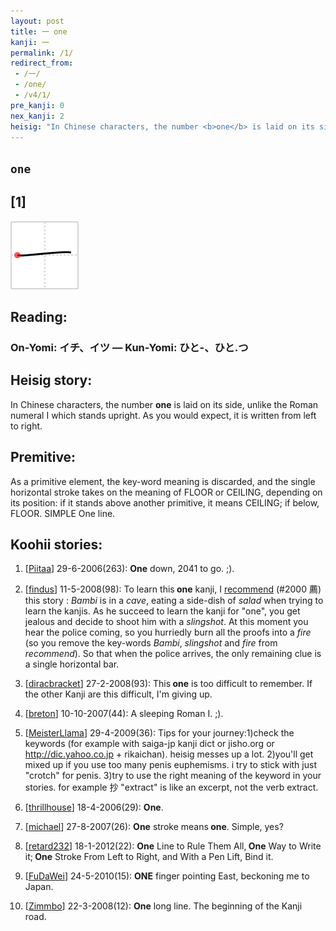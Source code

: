 ```yaml
---
layout: post
title: 一 one
kanji: 一
permalink: /1/
redirect_from:
 - /一/
 - /one/
 - /v4/1/
pre_kanji: 0
nex_kanji: 2
heisig: "In Chinese characters, the number <b>one</b> is laid on its side, unlike the Roman numeral I which stands upright. As you would expect, it is written from left to right. As a primitive element, the key-word meaning is discarded, and the single horizontal stroke takes on the meaning of FLOOR or CEILING, depending on its position: if it stands above another primitive, it means CEILING; if below, FLOOR. SIMPLE  One line."
---
```


## `one`

## [1]

<div class="stroke"><img src="../images/E4B880.png" /></div>

## Reading:

### On-Yomi: イチ、イツ &mdash; Kun-Yomi: ひと-、ひと.つ

## Heisig story:

In Chinese characters, the number <b>one</b> is laid on its side, unlike the Roman numeral I which stands upright. As you would expect, it is written from left to right.

## Premitive:

As a primitive element, the key-word meaning is discarded, and the single horizontal stroke takes on the meaning of FLOOR or CEILING, depending on its position: if it stands above another primitive, it means CEILING; if below, FLOOR. SIMPLE  One line.

## Koohii stories:

1) [<a href="http://kanji.koohii.com/profile/Piitaa">Piitaa</a>] 29-6-2006(263): <strong>One</strong> down, 2041 to go. ;).

2) [<a href="http://kanji.koohii.com/profile/findus">findus</a>] 11-5-2008(98): To learn this<strong> one</strong> kanji, I <a href="../v4/2000">recommend</a> (#2000 薦) this story : <em>Bambi</em> is in a <em>cave</em>, eating a side-dish of <em>salad</em> when trying to learn the kanjis. As he succeed to learn the kanji for &quot;one&quot;, you get jealous and decide to shoot him with a <em>slingshot</em>. At this moment you hear the police coming, so you hurriedly burn all the proofs into a <em>fire</em> (so you remove the key-words <em>Bambi</em>, <em>slingshot</em> and <em>fire</em> from <em>recommend</em>). So that when the police arrives, the only remaining clue is a single horizontal bar.

3) [<a href="http://kanji.koohii.com/profile/diracbracket">diracbracket</a>] 27-2-2008(93): This<strong> one</strong> is too difficult to remember. If the other Kanji are this difficult, I&#039;m giving up.

4) [<a href="http://kanji.koohii.com/profile/breton">breton</a>] 10-10-2007(44): A sleeping Roman I. ;).

5) [<a href="http://kanji.koohii.com/profile/MeisterLlama">MeisterLlama</a>] 29-4-2009(36): Tips for your journey:1)check the keywords (for example with saiga-jp kanji dict or jisho.org or <a href="http://dic.yahoo.co.jp">http://dic.yahoo.co.jp</a> + rikaichan). heisig messes up a lot. 2)you&#039;ll get mixed up if you use too many penis euphemisms. i try to stick with just &quot;crotch&quot; for penis. 3)try to use the right meaning of the keyword in your stories. for example 抄 &quot;extract&quot; is like an excerpt, not the verb extract.

6) [<a href="http://kanji.koohii.com/profile/thrillhouse">thrillhouse</a>] 18-4-2006(29): <strong>One</strong>.

7) [<a href="http://kanji.koohii.com/profile/michael">michael</a>] 27-8-2007(26): <strong>One</strong> stroke means<strong> one</strong>. Simple, yes?

8) [<a href="http://kanji.koohii.com/profile/retard232">retard232</a>] 18-1-2012(22): <strong>One</strong> Line to Rule Them All,<strong> One</strong> Way to Write it;<strong> One</strong> Stroke From Left to Right, and With a Pen Lift, Bind it.

9) [<a href="http://kanji.koohii.com/profile/FuDaWei">FuDaWei</a>] 24-5-2010(15): <strong>ONE</strong> finger pointing East, beckoning me to Japan.

10) [<a href="http://kanji.koohii.com/profile/Zimmbo">Zimmbo</a>] 22-3-2008(12): <strong>One</strong> long line. The beginning of the Kanji road.
